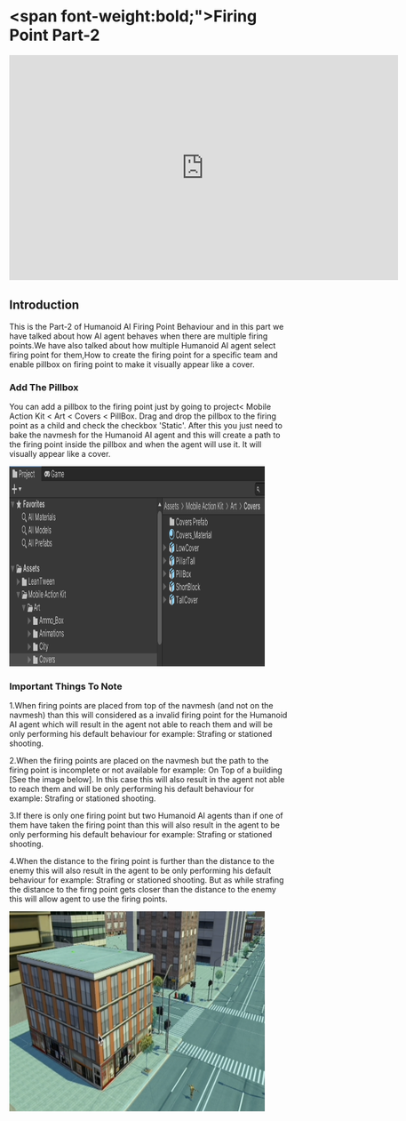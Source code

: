 # <span font-weight:bold;">Firing Point Part-2</span>

<div class="video-container">
    <iframe width="700" height="405" src="https://www.youtube.com/embed/hVD0wtHb4UM?si=PUNwfF04UUhETk_2" title="YouTube video player" frameborder="0" allow="accelerometer; autoplay; clipboard-write; encrypted-media; gyroscope; picture-in-picture; web-share" referrerpolicy="strict-origin-when-cross-origin" allowfullscreen></iframe>
</div>

## Introduction
This is the Part-2 of Humanoid AI Firing Point Behaviour and in this part we have talked about how AI agent behaves when there are multiple firing points.We have also talked
about how multiple Humanoid AI agent select firing point for them,How to create the firing point for a specific team and enable pillbox on firing
point to make it visually appear like a cover.

### Add The Pillbox 

You can add a pillbox to the firing point just by going to project< Mobile Action Kit < Art < Covers < PillBox. Drag and drop the pillbox to the firing point as a child and
check the checkbox 'Static'.
After this you just need to bake the navmesh for the Humanoid AI agent and this will create a path to the firing point inside the pillbox and when the agent will use it.
It will visually appear like a cover.

<img src="Images/pillbox_1.png" alt="alt text" width="460" height="360"> 

### Important Things To Note

1.When firing points are placed from top of the navmesh (and not on the navmesh) than this will considered as a invalid firing point for the Humanoid AI agent which will
result in the agent not able to reach them and will be only performing his default behaviour for example: Strafing or stationed shooting.

2.When the firing points are placed on the navmesh but the path to the firing point is incomplete or not available for example: On Top of a building [See the image below].
In this case this will also  result in the agent not able to reach them and will be only performing his default behaviour for example: Strafing or stationed shooting.

3.If there is only one firing point but two Humanoid AI agents than if one of them have taken the firing point than this will also result in the agent to be only performing his default behaviour for example: Strafing or stationed shooting.

4.When the distance to the firing point is further than the distance to the enemy this will also result in the agent to be only performing his default behaviour for example: Strafing or stationed shooting. But as while strafing the distance to the firng point gets closer than the distance to the enemy this will allow agent to use the firing points.

<img src="Images/Incomplete_path.png" alt="alt text" width="460" height="360">